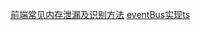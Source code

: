 [前端常见内存泄漏及识别方法](https://blog.csdn.net/weixin_43487782/article/details/115673545)
[eventBus实现ts](https://juejin.cn/post/7114073315311878152?from=search-suggest)
